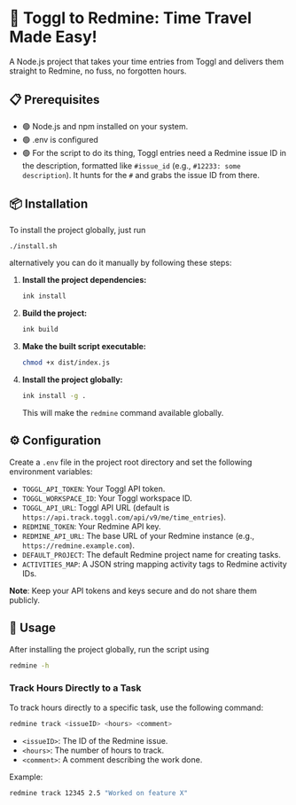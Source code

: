 # 🚀 Toggl to Redmine: Time Travel Made Easy!

A Node.js project that takes your time entries from Toggl and delivers them straight to Redmine, no fuss, no forgotten hours.

## 📋 Prerequisites

- 🟢 Node.js and npm installed on your system.
- 🟢 .env is configured
- 🟢 For the script to do its thing, Toggl entries need a Redmine issue ID in the description, formatted like `#issue_id` (e.g., `#12233: some description`). It hunts for the `#` and grabs the issue ID from there.

## 📦 Installation

To install the project globally, just run

```sh
./install.sh
```

alternatively you can do it manually by following these steps:

1. **Install the project dependencies:**

   ```sh
   ink install
   ```

2. **Build the project:**

   ```sh
   ink build
   ```

3. **Make the built script executable:**

   ```sh
   chmod +x dist/index.js
   ```

4. **Install the project globally:**

   ```sh
   ink install -g .
   ```

   This will make the `redmine` command available globally.

## ⚙️ Configuration

Create a `.env` file in the project root directory and set the following environment variables:

- `TOGGL_API_TOKEN`: Your Toggl API token.
- `TOGGL_WORKSPACE_ID`: Your Toggl workspace ID.
- `TOGGL_API_URL`: Toggl API URL (default is `https://api.track.toggl.com/api/v9/me/time_entries`).
- `REDMINE_TOKEN`: Your Redmine API key.
- `REDMINE_API_URL`: The base URL of your Redmine instance (e.g., `https://redmine.example.com`).
- `DEFAULT_PROJECT`: The default Redmine project name for creating tasks.
- `ACTIVITIES_MAP`: A JSON string mapping activity tags to Redmine activity IDs.

**Note**: Keep your API tokens and keys secure and do not share them publicly.

## 🚀 Usage

After installing the project globally, run the script using

```sh
redmine -h
```

### Track Hours Directly to a Task

To track hours directly to a specific task, use the following command:

```sh
redmine track <issueID> <hours> <comment>
```

- `<issueID>`: The ID of the Redmine issue.
- `<hours>`: The number of hours to track.
- `<comment>`: A comment describing the work done.

Example:

```sh
redmine track 12345 2.5 "Worked on feature X"
```
